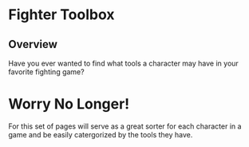 # Fighter Toolbox

## Overview

Have you ever wanted to find what tools a character may have in your favorite fighting game?

# Worry No Longer!

For this set of pages will serve as a great sorter for each character in a game and be easily catergorized by the tools they have.
